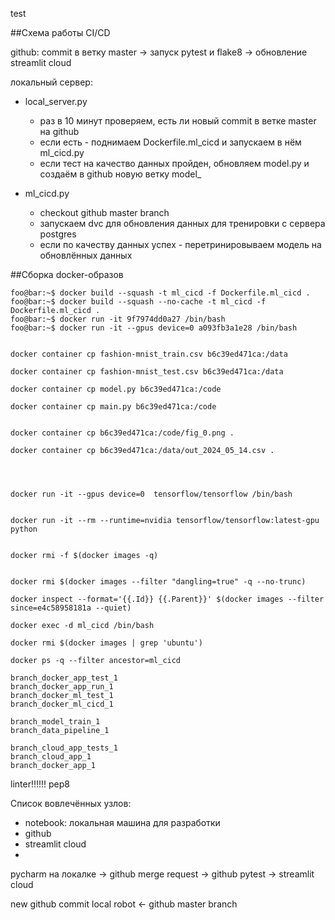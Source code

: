 test

##Схема работы CI/CD

github:
    commit в ветку master -> запуск pytest и flake8 -> обновление streamlit cloud


локальный сервер:

 - local_server.py
   - раз в 10 минут проверяем, есть ли новый commit в ветке master на github 
   - если есть - поднимаем Dockerfile.ml_cicd и запускаем в нём ml_cicd.py
   - если тест на качество данных пройден, обновляем model.py и создаём в github новую ветку model_<current datetime>
 
 - ml_cicd.py
   - checkout github master branch
   - запускаем dvc для обновления данных для тренировки с сервера postgres
   - если по качеству данных успех - перетринировываем модель на обновлённых данных 


##Сборка docker-образов

```console
foo@bar:~$ docker build --squash -t ml_cicd -f Dockerfile.ml_cicd .
foo@bar:~$ docker build --squash --no-cache -t ml_cicd -f Dockerfile.ml_cicd .
foo@bar:~$ docker run -it 9f7974dd0a27 /bin/bash
foo@bar:~$ docker run -it --gpus device=0 a093fb3a1e28 /bin/bash


docker container cp fashion-mnist_train.csv b6c39ed471ca:/data

docker container cp fashion-mnist_test.csv b6c39ed471ca:/data

docker container cp model.py b6c39ed471ca:/code

docker container cp main.py b6c39ed471ca:/code


docker container cp b6c39ed471ca:/code/fig_0.png .

docker container cp b6c39ed471ca:/data/out_2024_05_14.csv .




docker run -it --gpus device=0  tensorflow/tensorflow /bin/bash


docker run -it --rm --runtime=nvidia tensorflow/tensorflow:latest-gpu python


docker rmi -f $(docker images -q)


docker rmi $(docker images --filter "dangling=true" -q --no-trunc)

docker inspect --format='{{.Id}} {{.Parent}}' $(docker images --filter since=e4c58958181a --quiet)

docker exec -d ml_cicd /bin/bash

docker rmi $(docker images | grep 'ubuntu')

docker ps -q --filter ancestor=ml_cicd

```


	branch_docker_app_test_1
	branch_docker_app_run_1
	branch_docker_ml_test_1
	branch_docker_ml_cicd_1

	branch_model_train_1
	branch_data_pipeline_1
	
	branch_cloud_app_tests_1
	branch_cloud_app_1
	branch_docker_app_1

linter!!!!!!
pep8







Список вовлечённых узлов:
 - notebook: локальная машина для разработки
 - github
 - streamlit cloud
 - 


pycharm на локалке -> github merge request -> github pytest -> streamlit cloud

new github commit
local robot <- github master branch




